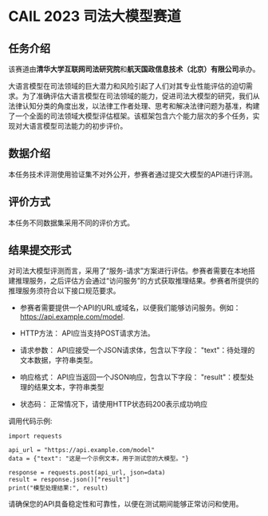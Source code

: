 <!--
 * @Author: lihaitao
 * @Date: 2023-08-24 16:50:18
 * @LastEditors: Do not edit
 * @LastEditTime: 2023-08-24 21:36:42
 * @FilePath: /lht/GitHub_code/CAIL2023/sfdmx/readme.md
-->
# CAIL 2023 司法大模型赛道

## 任务介绍

该赛道由**清华大学互联网司法研究院**和**航天国政信息技术（北京）有限公司**承办。

大语言模型在司法领域的巨大潜力和风险引起了人们对其专业性能评估的迫切需求。为了准确评估大语言模型在司法领域的能力，促进司法大模型的研究，我们从法律认知分类的角度出发，以法律工作者处理、思考和解决法律问题为基准，构建了一个全面的司法领域大模型评估框架。该框架包含六个能力层次的多个任务，实现对大语言模型司法能力的初步评价。

## 数据介绍

本任务技术评测使用验证集不对外公开，参赛者通过提交大模型的API进行评测。

## 评价方式

本任务不同数据集采用不同的评价方式。


## 结果提交形式

对司法大模型评测而言，采用了“服务-请求”方案进行评估。参赛者需要在本地搭建推理服务，之后评估方会通过“访问服务”的方式获取推理结果。参赛者所提供的推理服务须符合以下接口规范要求。

- 参赛者需要提供一个API的URL或域名，以便我们能够访问服务。例如：https://api.example.com/model.

- HTTP方法： API应当支持POST请求方法。

- 请求参数： API应接受一个JSON请求体，包含以下字段：
    "text"：待处理的文本数据，字符串类型。

- 响应格式： API应当返回一个JSON响应，包含以下字段：
    "result"：模型处理的结果文本，字符串类型
    
- 状态码： 正常情况下，请使用HTTP状态码200表示成功响应

调用代码示例:

```
import requests

api_url = "https://api.example.com/model"
data = {"text": "这是一个示例文本，用于测试您的大模型。"}

response = requests.post(api_url, json=data)
result = response.json()["result"]
print("模型处理结果:", result)
```

请确保您的API具备稳定性和可靠性，以便在测试期间能够正常访问和使用。